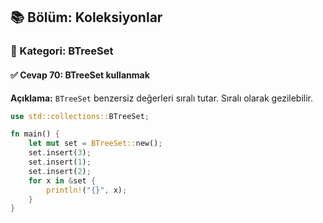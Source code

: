 ## 📚 Bölüm: Koleksiyonlar  
### 🔹 Kategori: BTreeSet  
#### ✅ Cevap 70: BTreeSet kullanmak

**Açıklama:**
`BTreeSet` benzersiz değerleri sıralı tutar. Sıralı olarak gezilebilir.

```rust
use std::collections::BTreeSet;

fn main() {
    let mut set = BTreeSet::new();
    set.insert(3);
    set.insert(1);
    set.insert(2);
    for x in &set {
        println!("{}", x);
    }
}
```
